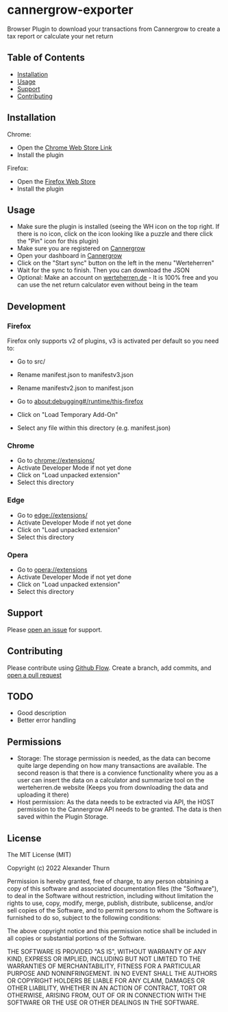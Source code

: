 # cannergrow-exporter

Browser Plugin to download your transactions from Cannergrow to create a tax report or calculate your net return

## Table of Contents

- [Installation](#installation)
- [Usage](#usage)
- [Support](#support)
- [Contributing](#contributing)

## Installation

Chrome:
- Open the [Chrome Web Store Link](https://chrome.google.com/webstore/detail/cannergrow-exporter/hffccnimagkjbbackieijelkgfhokfoh)
- Install the plugin

Firefox:
- Open the [Firefox Web Store](https://addons.mozilla.org/en-GB/firefox/addon/cannergrow-exporter/)
- Install the plugin

## Usage

- Make sure the plugin is installed (seeing the WH icon on the top right. If there is no icon, click on the icon looking like a puzzle and there click the "Pin" icon for this plugin)
- Make sure you are registered on [Cannergrow](https://cannergrow.com/r/XJ7QY3)
- Open your dashboard in [Cannergrow](https://cannergrow.com/r/XJ7QY3)
- Click on the "Start sync" button on the left in the menu "Werteherren"
- Wait for the sync to finish. Then you can download the JSON
- Optional: Make an account on [werteherren.de](https://werteherren.de) - It is 100% free and you can use the net return calculator even without being in the team

## Development

### Firefox

Firefox only supports v2 of plugins, v3 is activated per default so you need to:

- Go to src/
- Rename manifest.json to manifestv3.json
- Rename manifestv2.json to manifest.json

- Go to [about:debugging#/runtime/this-firefox](about:debugging#/runtime/this-firefox)
- Click on "Load Temporary Add-On"
- Select any file within this directory (e.g. manifest.json)

### Chrome

- Go to [chrome://extensions/](chrome://extensions/)
- Activate Developer Mode if not yet done
- Click on "Load unpacked extension"
- Select this directory

### Edge

- Go to [edge://extensions/](edge://extensions/)
- Activate Developer Mode if not yet done
- Click on "Load unpacked extension"
- Select this directory

### Opera
- Go to [opera://extensions](opera://extensions)
- Activate Developer Mode if not yet done
- Click on "Load unpacked extension"
- Select this directory


## Support

Please [open an issue](https://github.com/alexanderthurn/cannergrow-exporter/issues/new) for support.

## Contributing

Please contribute using [Github Flow](https://guides.github.com/introduction/flow/). Create a branch, add commits, and [open a pull request](https://github.com/alexanderthurn/cannergrow-exporter/compare/)


## TODO

* Good description
* Better error handling

## Permissions

* Storage: The storage permission is needed, as the data can become quite large depending on how many transactions are available. The second reason is that there is a convience functionality where you as a user can insert the data on a calculator and summarize tool on the werteherren.de website (Keeps you from downloading the data and uploading it there)
* Host permission: As the data needs to be extracted via API, the HOST permission to the Cannergrow API needs to be granted. The data is then saved within the Plugin Storage.

## License
 
The MIT License (MIT)

Copyright (c) 2022 Alexander Thurn

Permission is hereby granted, free of charge, to any person obtaining a copy of this software and associated documentation files (the "Software"), to deal in the Software without restriction, including without limitation the rights to use, copy, modify, merge, publish, distribute, sublicense, and/or sell copies of the Software, and to permit persons to whom the Software is furnished to do so, subject to the following conditions:

The above copyright notice and this permission notice shall be included in all copies or substantial portions of the Software.

THE SOFTWARE IS PROVIDED "AS IS", WITHOUT WARRANTY OF ANY KIND, EXPRESS OR IMPLIED, INCLUDING BUT NOT LIMITED TO THE WARRANTIES OF MERCHANTABILITY, FITNESS FOR A PARTICULAR PURPOSE AND NONINFRINGEMENT. IN NO EVENT SHALL THE AUTHORS OR COPYRIGHT HOLDERS BE LIABLE FOR ANY CLAIM, DAMAGES OR OTHER LIABILITY, WHETHER IN AN ACTION OF CONTRACT, TORT OR OTHERWISE, ARISING FROM, OUT OF OR IN CONNECTION WITH THE SOFTWARE OR THE USE OR OTHER DEALINGS IN THE SOFTWARE.




